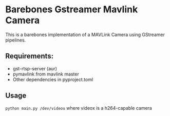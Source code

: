 # Barebones Gstreamer Mavlink Camera

This is a barebones implementation of a MAVLink Camera using GStreamer pipelines.
## Requirements:

 - gst-rtsp-server (aur)
 - pymavlink from mavlink master
 - Other dependencies in pyproject.toml

## Usage

`python main.py /dev/videox` where videox is a h264-capable camera